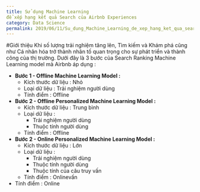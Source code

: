 ```yaml
---
title: Sử dụng Machine Learning 
để xếp hạng kết quả Search của Airbnb Experiences
category: Data Science
permalink: 2019/06/11/Su_dung_Machine_Learning_de_xep_hang_ket_qua_search_cua_Airbnb_Experiences
---
```

#Giới thiệu
Khi số lượng trải nghiệm tăng lên, Tìm kiếm và Khám phá cũng như Cá nhân hóa trở thành nhân tố quan trọng cho sự phát triển và thành công của thị trường. Dưới đây là 3 bước của Search Ranking Machine Learning model mà Airbnb áp dụng :
* **Bước 1 - Offline Machine Learning Model :**
    * Kích thước dữ liệu : Nhỏ
    * Loại dữ liệu : Trải nghiệm người dùng
    * Tính điểm :  Offline
* **Bước 2 - Offline Personalized Machine Learning Model :**
    * Kích thước dữ liệu : Trung bình
    * Loại dữ liệu : 
        * Trải nghiệm người dùng
        * Thuộc tính người dùng
    * Tính điểm :  Offline
* **Bước 2 - Online Personalized Machine Learning Model :**
    * Kích thước dữ liệu : Lớn
    * Loại dữ liệu : 
        * Trải nghiệm người dùng
        * Thuộc tính người dùng
        * Thuộc tính của câu truy vấn
    * Tính điểm :  Onlinevấn
 * Tính điểm :  Online
